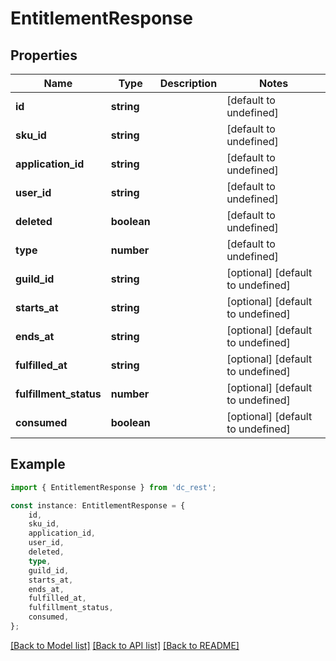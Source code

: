 # EntitlementResponse


## Properties

Name | Type | Description | Notes
------------ | ------------- | ------------- | -------------
**id** | **string** |  | [default to undefined]
**sku_id** | **string** |  | [default to undefined]
**application_id** | **string** |  | [default to undefined]
**user_id** | **string** |  | [default to undefined]
**deleted** | **boolean** |  | [default to undefined]
**type** | **number** |  | [default to undefined]
**guild_id** | **string** |  | [optional] [default to undefined]
**starts_at** | **string** |  | [optional] [default to undefined]
**ends_at** | **string** |  | [optional] [default to undefined]
**fulfilled_at** | **string** |  | [optional] [default to undefined]
**fulfillment_status** | **number** |  | [optional] [default to undefined]
**consumed** | **boolean** |  | [optional] [default to undefined]

## Example

```typescript
import { EntitlementResponse } from 'dc_rest';

const instance: EntitlementResponse = {
    id,
    sku_id,
    application_id,
    user_id,
    deleted,
    type,
    guild_id,
    starts_at,
    ends_at,
    fulfilled_at,
    fulfillment_status,
    consumed,
};
```

[[Back to Model list]](../README.md#documentation-for-models) [[Back to API list]](../README.md#documentation-for-api-endpoints) [[Back to README]](../README.md)
